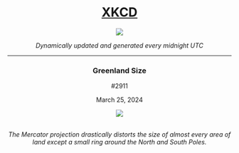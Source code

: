 
<h1 align="center"><a href="https://xkcd.com">XKCD</a></h1>
<div align="center">
    <img src="https://img.shields.io/github/last-commit/ShashashankThakur/XKCD?label=last%20updated" />
</div>

<p align="center"><i>Dynamically updated and generated every midnight UTC</i></p>
<hr>
<div align="center">
    <h3><strong>Greenland Size</strong></h3>
    <p>#2911</p>
    <p>March 25, 2024</p>
    <img src="https://imgs.xkcd.com/comics/greenland_size.png">
    <br></br>
    <p><i>The Mercator projection drastically distorts the size of almost every area of land except a small ring around the North and South Poles.</i></p>
</div>

